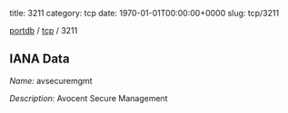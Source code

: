 title: 3211
category: tcp
date: 1970-01-01T00:00:00+0000
slug: tcp/3211

[portdb](/) / [tcp](/category/tcp.html) / 3211


## IANA Data

_Name:_ avsecuremgmt

_Description:_ Avocent Secure Management

